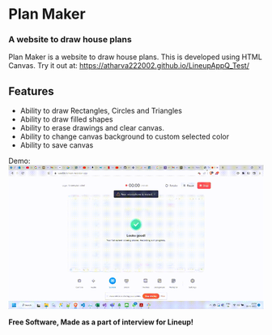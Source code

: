 # Plan Maker
### A website to draw house plans

Plan Maker is a website to draw house plans. This is developed using HTML Canvas.
Try it out at:  https://atharva222002.github.io/LineupAppQ_Test/

## Features

- Ability to draw Rectangles, Circles and Triangles
- Ability to draw filled shapes
- Ability to erase drawings and clear canvas.
- Ability to change canvas background to custom selected color
- Ability to save canvas

Demo:
![](https://github.com/Atharva222002/LineupAppQ_Test/blob/main/Demo.gif)

**Free Software, Made as a part of interview for Lineup!**
